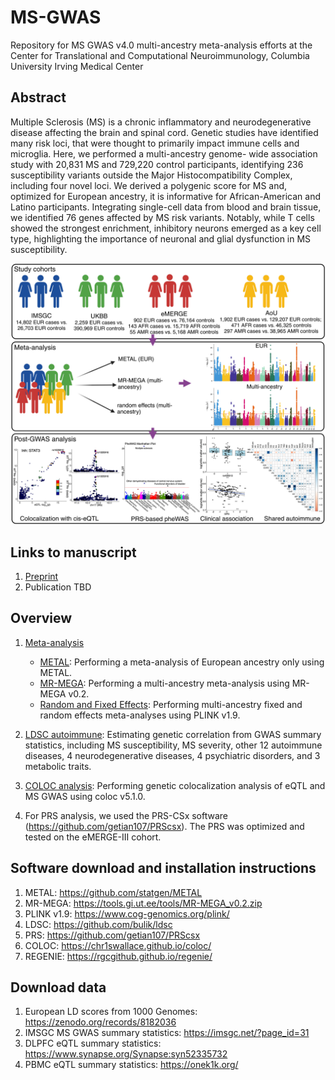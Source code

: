 # MS-GWAS

Repository for MS GWAS v4.0 multi-ancestry meta-analysis efforts at the Center for Translational and Computational Neuroimmunology, Columbia University Irving Medical Center

## Abstract
Multiple Sclerosis (MS) is a chronic inflammatory and neurodegenerative disease affecting the brain and spinal cord. Genetic studies have identified many risk loci, that were thought to primarily impact immune cells and microglia. Here, we performed a multi-ancestry genome- wide association study with 20,831 MS and 729,220 control participants, identifying 236 susceptibility variants outside the Major Histocompatibility Complex, including four novel loci. We derived a polygenic score for MS and, optimized for European ancestry, it is informative for African-American and Latino participants. Integrating single-cell data from blood and brain tissue, we identified 76 genes affected by MS risk variants. Notably, while T cells showed the strongest enrichment, inhibitory neurons emerged as a key cell type, highlighting the importance of neuronal and glial dysfunction in MS susceptibility.

![FIGURE1](https://github.com/luzengAdelaide/MS-GWAS/blob/main/Figures/Figure1.png)

## Links to manuscript

1. [Preprint](https://www.medrxiv.org/content/10.1101/2024.12.04.24318500v1)
2. Publication TBD

## Overview
1. [Meta-analysis](https://github.com/luzengAdelaide/MS-GWAS/tree/main/Meta-analysis)
   - [METAL](https://github.com/luzengAdelaide/MS-GWAS/tree/main/Meta-analysis/METAL_EUR): Performing a meta-analysis of European ancestry only using METAL.
    - [MR-MEGA](https://github.com/luzengAdelaide/MS-GWAS/tree/main/Meta-analysis/MR-MEGA): Performing a multi-ancestry meta-analysis using MR-MEGA v0.2.   
    - [Random and Fixed Effects](https://github.com/luzengAdelaide/MS-GWAS/tree/main/Meta-analysis/Random_and_fixed_effects): Performing multi-ancestry fixed and random effects meta-analyses using PLINK v1.9.   

2. [LDSC autoimmune](https://github.com/luzengAdelaide/MS-GWAS/tree/main/LDSC_autoimmune): Estimating genetic correlation from GWAS summary statistics, including MS susceptibility, MS severity,  other 12 autoimmune diseases, 4 neurodegenerative diseases, 4 psychiatric disorders, and 3 metabolic traits.

3. [COLOC analysis](https://github.com/luzengAdelaide/MS-GWAS/tree/main/COLOC_analysis): Performing genetic colocalization analysis of eQTL and MS GWAS using coloc v5.1.0.  
   
4. For PRS analysis, we used the PRS-CSx software (https://github.com/getian107/PRScsx). The PRS was optimized and tested on the eMERGE-III cohort.

 ## Software download and installation instructions
 1. METAL: https://github.com/statgen/METAL
 2. MR-MEGA: https://tools.gi.ut.ee/tools/MR-MEGA_v0.2.zip
 3. PLINK v1.9: https://www.cog-genomics.org/plink/
 4. LDSC: https://github.com/bulik/ldsc
 5. PRS: https://github.com/getian107/PRScsx
 6. COLOC: https://chr1swallace.github.io/coloc/
 7. REGENIE: https://rgcgithub.github.io/regenie/
 
 ## Download data
1. European LD scores from 1000 Genomes: https://zenodo.org/records/8182036
2. IMSGC MS GWAS summary statistics: https://imsgc.net/?page_id=31
3. DLPFC eQTL summary statistics: https://www.synapse.org/Synapse:syn52335732
4. PBMC eQTL summary statistics: https://onek1k.org/